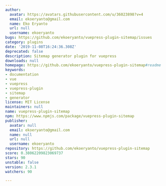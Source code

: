 ```yaml
---
author:
  avatar: https://avatars.githubusercontent.com/u/36023898?v=4
  email: ekoeryanto@gmail.com
  name: Eko Eryanto
  url: null
  username: ekoeryanto
bugs: https://github.com/ekoeryanto/vuepress-plugin-sitemap/issues
category: plugins
date: '2019-11-08T16:24:36.308Z'
deprecated: false
description: Sitemap generator plugin for vuepress
downloads: null
homepage: https://github.com/ekoeryanto/vuepress-plugin-sitemap#readme
keywords:
- documentation
- vue
- vuepress
- vuepress-plugin
- sitemap
- generator
license: MIT License
maintainers: null
name: vuepress-plugin-sitemap
npm: https://www.npmjs.com/package/vuepress-plugin-sitemap
publisher:
  avatar: null
  email: ekoeryanto@gmail.com
  name: null
  url: null
  username: ekoeryanto
repository: https://github.com/ekoeryanto/vuepress-plugin-sitemap
score: 0.38062209823069737
stars: 90
unstable: false
version: 2.3.1
watchers: 90

---
```


